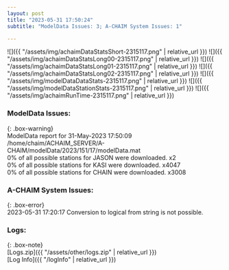 ```yaml
---
layout: post
title: "2023-05-31 17:50:24"
subtitle: "ModelData Issues: 3; A-CHAIM System Issues: 1"

---
```


![]({{ "/assets/img/achaimDataStatsShort-2315117.png" | relative_url }})
![]({{ "/assets/img/achaimDataStatsLong00-2315117.png" | relative_url }})
![]({{ "/assets/img/achaimDataStatsLong01-2315117.png" | relative_url }})
![]({{ "/assets/img/achaimDataStatsLong02-2315117.png" | relative_url }})
![]({{ "/assets/img/modelDataDataStats-2315117.png" | relative_url }})
![]({{ "/assets/img/modelDataStationStats-2315117.png" | relative_url }})
![]({{ "/assets/img/achaimRunTime-2315117.png" | relative_url }})


### ModelData Issues:  
  
{: .box-warning}  
 ModelData report for 31-May-2023 17:50:09   
 /home/chaim/ACHAIM_SERVER/A-CHAIM/modelData/2023/151/17/modelData.mat   
 0% of all possible stations for JASON were downloaded. x2   
 0% of all possible stations for KASI were downloaded. x4047   
 0% of all possible stations for CHAIN were downloaded. x3008   
  
### A-CHAIM System Issues:  
  
{: .box-error}  
2023-05-31 17:20:17 Conversion to logical from string is not possible.  

### Logs:  
  
{: .box-note}  
[Logs.zip]({{ "/assets/other/logs.zip" | relative_url }})  
[Log Info]({{ "/logInfo" | relative_url }})  
